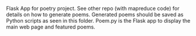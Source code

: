 Flask App for poetry project. See other repo (with mapreduce code) for details on how to generate poems. Generated poems should be saved as Python scripts as seen in this folder. Poem.py is the Flask app to display the main web page and featured poems.

